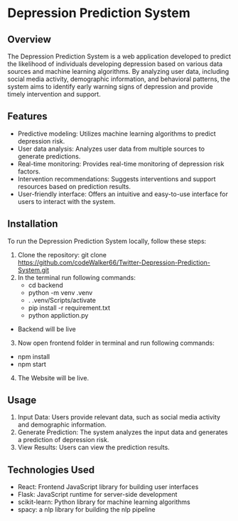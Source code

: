 # Depression Prediction System

## Overview
The Depression Prediction System is a web application developed to predict the likelihood of individuals developing depression based on various data sources and machine learning algorithms. By analyzing user data, including social media activity, demographic information, and behavioral patterns, the system aims to identify early warning signs of depression and provide timely intervention and support.

## Features
- Predictive modeling: Utilizes machine learning algorithms to predict depression risk.
- User data analysis: Analyzes user data from multiple sources to generate predictions.
- Real-time monitoring: Provides real-time monitoring of depression risk factors.
- Intervention recommendations: Suggests interventions and support resources based on prediction results.
- User-friendly interface: Offers an intuitive and easy-to-use interface for users to interact with the system.

## Installation
To run the Depression Prediction System locally, follow these steps:

1. Clone the repository: git clone https://github.com/codeWalker66/Twitter-Depression-Prediction-System.git
2. In the terminal run following commands: 
    -    cd backend <br>
    -    python -m venv .venv <br>
    -    . .venv/Scripts/activate <br>
    -    pip install -r requirement.txt <br>
    -    python appliction.py <br>
- Backend will be live  

3. Now open frontend folder in terminal and run following commands:
- npm install
- npm start

4. The Website will be live.

## Usage
1. Input Data: Users provide relevant data, such as social media activity and demographic information.
2. Generate Prediction: The system analyzes the input data and generates a prediction of depression risk.
3. View Results: Users can view the prediction results. 


## Technologies Used
- React: Frontend JavaScript library for building user interfaces
- Flask: JavaScript runtime for server-side development
- scikit-learn: Python library for machine learning algorithms
- spacy: a nlp library for building the nlp pipeline

